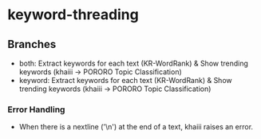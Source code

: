 # keyword-threading
## Branches
* both: Extract keywords for each text (KR-WordRank) & Show trending keywords (khaiii -> PORORO Topic Classification)
* keyword: Extract keywords for each text (KR-WordRank) & Show trending keywords (khaiii -> PORORO Topic Classification)

### Error Handling
* When there is a nextline ('\n') at the end of a text, khaiii raises an error.